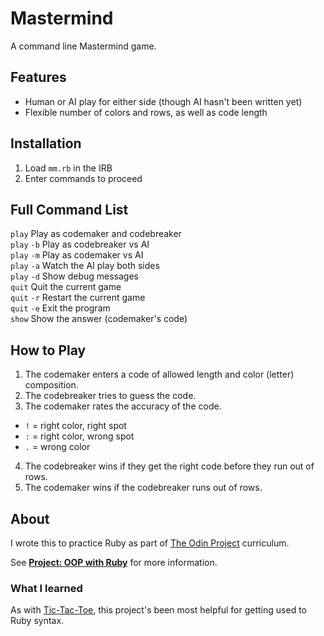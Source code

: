 # Mastermind

A command line Mastermind game.

## Features

* Human or AI play for either side (though AI hasn't been written yet)
* Flexible number of colors and rows, as well as code length

## Installation

1. Load `mm.rb` in the IRB
2. Enter commands to proceed

## Full Command List

`play`  Play as codemaker and codebreaker  
`play` `-b`  Play as codebreaker vs AI  
`play` `-m`  Play as codemaker vs AI  
`play` `-a`  Watch the AI play both sides  
`play` `-d`  Show debug messages  
`quit`  Quit the current game  
`quit` `-r`  Restart the current game  
`quit` `-e`  Exit the program  
`show`  Show the answer (codemaker's code)

## How to Play

1. The codemaker enters a code of allowed length and color (letter) composition.
2. The codebreaker tries to guess the code.
3. The codemaker rates the accuracy of the code.
  * `!` = right color, right spot
  * `:` = right color, wrong spot
  * `.` = wrong color
4. The codebreaker wins if they get the right code before they run out of rows.
5. The codemaker wins if the codebreaker runs out of rows.

## About

I wrote this to practice Ruby as part of [The Odin Project](http://www.theodinproject.com/) curriculum. 

See **[Project: OOP with Ruby](http://www.theodinproject.com/ruby-programming/oop)** for more information.

### What I learned

As with [Tic-Tac-Toe](https://github.com/ArkWist/tic_tac_toe), this project's been most helpful for getting used to Ruby syntax.
